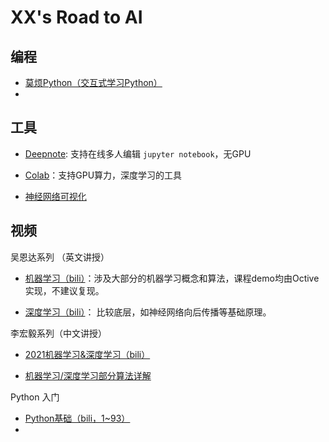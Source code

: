 # XX's Road to AI



## 编程

- [莫烦Python（交互式学习Python）](https://mofanpy.com/tutorials/python-basic/interactive-python/)
- 



## 工具

- [Deepnote](https://deepnote.com): 支持在线多人编辑 `jupyter notebook`，无GPU
- [Colab](https://colab.research.google.com/)：支持GPU算力，深度学习的工具

- [神经网络可视化](http://alexlenail.me/NN-SVG/index.html)



## 视频

吴恩达系列 （英文讲授）

- [机器学习（bili）](https://www.bilibili.com/video/BV164411b7dx?from=search&seid=7938155790160562266)：涉及大部分的机器学习概念和算法，课程demo均由Octive实现，不建议复现。

- [深度学习（bili）](https://www.bilibili.com/video/BV1gb411j7Bs?from=search&seid=7938155790160562266)： 比较底层，如神经网络向后传播等基础原理。

李宏毅系列（中文讲授）

- [2021机器学习&深度学习（bili）](https://www.bilibili.com/video/BV11K4y1S7AD?from=search&seid=13696193609236929860)

- [机器学习/深度学习部分算法详解](https://www.bilibili.com/video/BV1Gb411n7dE?from=search&seid=13696193609236929860)

Python 入门

- [Python基础（bili，1~93）](https://www.bilibili.com/video/BV1wD4y1o7AS?p=2)
- 
